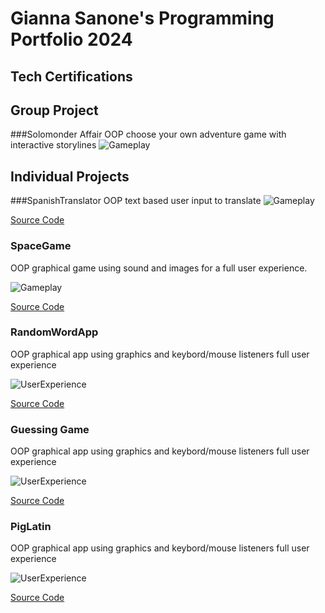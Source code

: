 # Gianna Sanone's Programming Portfolio 2024

## Tech Certifications

## Group Project

###Solomonder Affair
OOP choose your own adventure game with interactive storylines
![Gameplay](https://replit.com/@9615649/code?from=notifications#main.py)

## Individual Projects

###SpanishTranslator
OOP text based user input to translate 
![Gameplay](https://replit.com/@9720855/SpanishTranslator)

[Source Code]()

### SpaceGame
OOP graphical game using sound and images for a full user experience.

![Gameplay]()

[Source Code]()

### RandomWordApp
OOP graphical app using graphics and keybord/mouse listeners full user experience

![UserExperience](https://replit.com/@9720855/RandomWordApp)

[Source Code]()

### Guessing Game
OOP graphical app using graphics and keybord/mouse listeners full user experience

![UserExperience](https://replit.com/@9720855/Guessing-Game)

[Source Code]()

### PigLatin
OOP graphical app using graphics and keybord/mouse listeners full user experience

![UserExperience](https://replit.com/@9720855/Piglatin#main.py)

[Source Code]()
